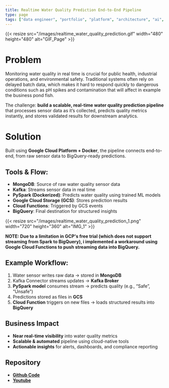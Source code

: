 ```yaml
---
title: Realtime Water Quality Prediction End-to-End Pipeline 
type: page
tags: ["data engineer", "portfolio", "platform", "architecture", "ai", "machine learning"]
---
```


{{< resize src="/images/realtime_water_quality_prediction.gif" width="480" height="480" alt="GIF_Page" >}}

# Problem

Monitoring water quality in real time is crucial for public health, industrial operations, and environmental safety. Traditional systems often rely on delayed batch data, which makes it hard to respond quickly to dangerous conditions such as pH spikes and contamination that will affect in example the business pond fish.

The challenge: **build a scalable, real-time water quality prediction pipeline** that processes sensor data as it’s collected, predicts quality metrics instantly, and stores validated results for downstream analytics.

# Solution

Built using **Google Cloud Platform + Docker**, the pipeline connects end-to-end, from raw sensor data to BigQuery-ready predictions.

## Tools & Flow:
- **MongoDB**: Source of raw water quality sensor data  
- **Kafka**: Streams sensor data in real time  
- **PySpark (Dockerized)**: Predicts water quality using trained ML models  
- **Google Cloud Storage (GCS)**: Stores prediction results  
- **Cloud Functions**: Triggered by GCS events  
- **BigQuery**: Final destination for structured insights  


{{< resize src="/images/realtime_water_quality_prediction_1.png" width="720" height="360" alt="IMG_1" >}}

**NOTE: Due to a limitation in GCP's free trial (which does not support streaming from Spark to BigQuery), i implemented a workaround using Google Cloud Functions to push streaming data into BigQuery.**

## Example Workflow:
1. Water sensor writes raw data → stored in **MongoDB**  
2. Kafka Connector streams updates → **Kafka Broker**  
3. **PySpark model** consumes stream → predicts quality (e.g., “Safe”, “Unsafe”)  
4. Predictions stored as files in **GCS**  
5. **Cloud Function** triggers on new files → loads structured results into **BigQuery**

## Business Impact

- **Near real-time visibility** into water quality metrics  
- **Scalable & automated** pipeline using cloud-native tools  
- **Actionable insights** for alerts, dashboards, and compliance reporting

## Repository
- [**Github Code**](https://github.com/azharizz/Realtime-Water-Quality-Prediction-Data-Pipeline)
- [**Youtube**](https://youtu.be/bKVpUs-Ewoc)
